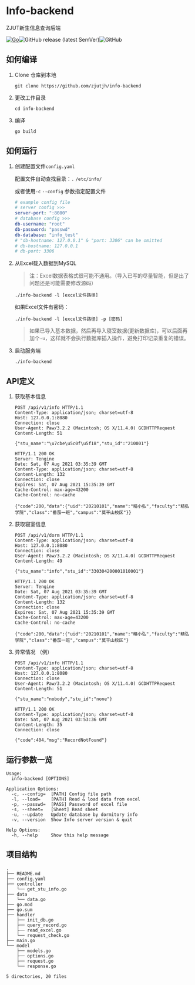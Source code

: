 # Info-backend

ZJUT新生信息查询后端

[![Go](https://github.com/zjutjh/info-backend/actions/workflows/go.yml/badge.svg)](https://github.com/zjutjh/info-backend/actions/workflows/go.yml)![GitHub release (latest SemVer)](https://img.shields.io/github/v/release/zjutjh/info-backend)![GitHub](https://img.shields.io/github/license/zjutjh/info-backend)

## 如何编译

1. Clone 仓库到本地

   ```
   git clone https://github.com/zjutjh/info-backend
   ```

2. 更改工作目录

   ```
   cd info-backend
   ```

3. 编译

   ```
   go build
   ```

## 如何运行

1. 创建配置文件`config.yaml`

   配置文件自动查找目录：`.` `/etc/info/`

   或者使用`-c` `--config` 参数指定配置文件

   ```yaml
   # example config file
   # server config >>>
   server-port: ":8080"
   # database config >>>
   db-username: "root"
   db-password: "passwd"
   db-database: "info_test"
   # "db-hostname: 127.0.0.1" & "port: 3306" can be omitted
   # db-hostname: 127.0.0.1
   # db-port: 3306
   ```

2. 从Excel载入数据到MySQL

   > 注：Excel数据表格式很可能不通用。（导入已写的尽量智能，但是出了问题还是可能需要修改源码）

   ```
   ./info-backend -l [excel文件路径]
   ```

   如果Excel文件有密码：

   ```
   ./info-backend -l [excel文件路径] -p [密码]
   ```

   > 如果已导入基本数据，然后再导入寝室数据(更新数据库)，可以后面再加个`-u`，这样就不会执行数据库插入操作，避免打印记录重复的错误。

3. 启动服务端

   ```
   ./info-backend
   ```

## API定义

1. 获取基本信息

   ```http
   POST /api/v1/info HTTP/1.1
   Content-Type: application/json; charset=utf-8
   Host: 127.0.0.1:8080
   Connection: close
   User-Agent: Paw/3.2.2 (Macintosh; OS X/11.4.0) GCDHTTPRequest
   Content-Length: 51
   
   {"stu_name":"\u7cbe\u5c0f\u5f18","stu_id":"210001"}
   ```

   ``` http
   HTTP/1.1 200 OK
   Server: Tengine
   Date: Sat, 07 Aug 2021 03:35:39 GMT
   Content-Type: application/json; charset=utf-8
   Content-Length: 132
   Connection: close
   Expires: Sat, 07 Aug 2021 15:35:39 GMT
   Cache-Control: max-age=43200
   Cache-Control: no-cache
   
   {"code":200,"data":{"uid":"20210101","name":"精小弘","faculty":"精弘学院","class":"番茄一班","campus":"莫干山校区"}}
   ```

2. 获取寝室信息

   ```http
   POST /api/v1/dorm HTTP/1.1
   Content-Type: application/json; charset=utf-8
   Host: 127.0.0.1:8080
   Connection: close
   User-Agent: Paw/3.2.2 (Macintosh; OS X/11.4.0) GCDHTTPRequest
   Content-Length: 49
   
   {"stu_name":"info","stu_id":"330304200001010001"}
   ```

   ``` http
   HTTP/1.1 200 OK
   Server: Tengine
   Date: Sat, 07 Aug 2021 03:35:39 GMT
   Content-Type: application/json; charset=utf-8
   Content-Length: 132
   Connection: close
   Expires: Sat, 07 Aug 2021 15:35:39 GMT
   Cache-Control: max-age=43200
   Cache-Control: no-cache
   
   {"code":200,"data":{"uid":"20210101","name":"精小弘","faculty":"精弘学院","class":"番茄一班","campus":"莫干山校区"}
   ```

3. 异常情况 （例）

   ```http
   POST /api/v1/info HTTP/1.1
   Content-Type: application/json; charset=utf-8
   Host: 127.0.0.1:8080
   Connection: close
   User-Agent: Paw/3.2.2 (Macintosh; OS X/11.4.0) GCDHTTPRequest
   Content-Length: 51
   
   {"stu_name":"nobody","stu_id":"none"}
   ```

   ```http
   HTTP/1.1 200 OK
   Content-Type: application/json; charset=utf-8
   Date: Sat, 07 Aug 2021 03:53:36 GMT
   Content-Length: 35
   Connection: close
   
   {"code":404,"msg":"RecordNotFound"}
   ```

## 运行参数一览

```
Usage:
  info-backend [OPTIONS]

Application Options:
  -c, --config=  [PATH] Config file path
  -l, --load=    [PATH] Read & load data from excel
  -p, --passwd=  [PASS] Password of excel file
  -s, --sheet=   [Sheet] Read sheet
  -u, --update   Update database by dormitory info
  -v, --version  Show Info server version & quit

Help Options:
  -h, --help     Show this help message
```

## 项目结构

```
.
├── README.md
├── config.yaml
├── controller
│   └── get_stu_info.go
├── data
│   └── data.go
├── go.mod
├── go.sum
├── handler
│   ├── init_db.go
│   ├── query_record.go
│   ├── read_excel.go
│   └── request_check.go
├── main.go
└── model
    ├── models.go
    ├── options.go
    ├── request.go
    └── response.go

5 directories, 20 files
```

